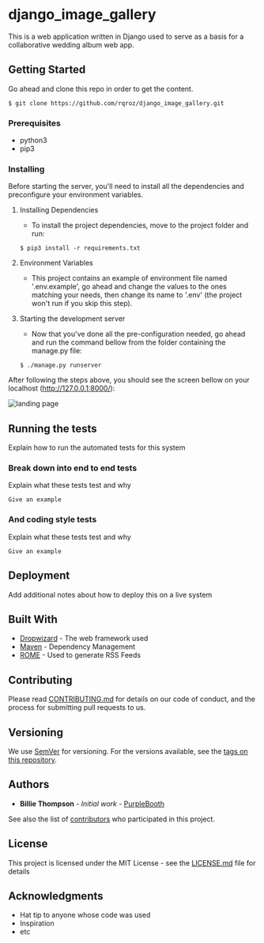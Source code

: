 # django_image_gallery

This is a web application written in Django used to serve as a basis for a collaborative wedding album web app.

## Getting Started

Go ahead and clone this repo in order to get the content.

```
$ git clone https://github.com/rqroz/django_image_gallery.git
```


### Prerequisites

- python3
- pip3

### Installing

Before starting the server, you'll need to install all the dependencies and preconfigure your environment variables.

1. Installing Dependencies
   - To install the project dependencies, move to the project folder and run:
   ```
   $ pip3 install -r requirements.txt
   ```

2. Environment Variables
   - This project contains an example of environment file named '.env.example', go ahead and change the values to the ones matching your needs, then change its name to '.env' (the project won't run if you skip this step).

3. Starting the development server
   - Now that you've done all the pre-configuration needed, go ahead and run the command bellow from the folder containing the manage.py file:
   ```
   $ ./manage.py runserver
   ```

After following the steps above, you should see the screen bellow on your localhost (http://127.0.0.1:8000/):

![landing page](/example-files/imgs/landing.png)

## Running the tests

Explain how to run the automated tests for this system

### Break down into end to end tests

Explain what these tests test and why

```
Give an example
```

### And coding style tests

Explain what these tests test and why

```
Give an example
```

## Deployment

Add additional notes about how to deploy this on a live system

## Built With

* [Dropwizard](http://www.dropwizard.io/1.0.2/docs/) - The web framework used
* [Maven](https://maven.apache.org/) - Dependency Management
* [ROME](https://rometools.github.io/rome/) - Used to generate RSS Feeds

## Contributing

Please read [CONTRIBUTING.md](https://gist.github.com/PurpleBooth/b24679402957c63ec426) for details on our code of conduct, and the process for submitting pull requests to us.

## Versioning

We use [SemVer](http://semver.org/) for versioning. For the versions available, see the [tags on this repository](https://github.com/your/project/tags).

## Authors

* **Billie Thompson** - *Initial work* - [PurpleBooth](https://github.com/PurpleBooth)

See also the list of [contributors](https://github.com/your/project/contributors) who participated in this project.

## License

This project is licensed under the MIT License - see the [LICENSE.md](LICENSE.md) file for details

## Acknowledgments

* Hat tip to anyone whose code was used
* Inspiration
* etc
